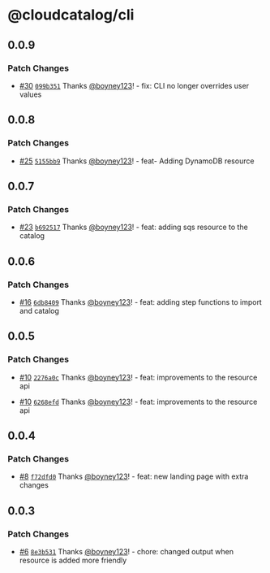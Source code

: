 # @cloudcatalog/cli

## 0.0.9

### Patch Changes

- [#30](https://github.com/boyney123/cloudcatalog/pull/30) [`099b351`](https://github.com/boyney123/cloudcatalog/commit/099b3511a695d269302a36ccfdce7ab1c3a9570c) Thanks [@boyney123](https://github.com/boyney123)! - fix: CLI no longer overrides user values

## 0.0.8

### Patch Changes

- [#25](https://github.com/boyney123/cloudcatalog/pull/25) [`5155bb9`](https://github.com/boyney123/cloudcatalog/commit/5155bb98bbcaca6feae30ae49a357e628e74b7dd) Thanks [@boyney123](https://github.com/boyney123)! - feat- Adding DynamoDB resource

## 0.0.7

### Patch Changes

- [#23](https://github.com/boyney123/cloudcatalog/pull/23) [`b692517`](https://github.com/boyney123/cloudcatalog/commit/b692517e3376016ddc9e0f3c7517e345ad4b919c) Thanks [@boyney123](https://github.com/boyney123)! - feat: adding sqs resource to the catalog

## 0.0.6

### Patch Changes

- [#16](https://github.com/boyney123/cloudcatalog/pull/16) [`6db8409`](https://github.com/boyney123/cloudcatalog/commit/6db8409b7dcc8ba5ed68e2c4d331378b0434b483) Thanks [@boyney123](https://github.com/boyney123)! - feat: adding step functions to import and catalog

## 0.0.5

### Patch Changes

- [#10](https://github.com/boyney123/cloudcatalog/pull/10) [`2276a0c`](https://github.com/boyney123/cloudcatalog/commit/2276a0c7d53e7ec4b14d6ee2e37d0b681fbbd14c) Thanks [@boyney123](https://github.com/boyney123)! - feat: improvements to the resource api

- [#10](https://github.com/boyney123/cloudcatalog/pull/10) [`6268efd`](https://github.com/boyney123/cloudcatalog/commit/6268efd997dd420ee535ac4c95c7588912b19d83) Thanks [@boyney123](https://github.com/boyney123)! - feat: improvements to the resource api

## 0.0.4

### Patch Changes

- [#8](https://github.com/boyney123/cloudcatalog/pull/8) [`f72dfd0`](https://github.com/boyney123/cloudcatalog/commit/f72dfd010297c29767cdee98736849830eee40e8) Thanks [@boyney123](https://github.com/boyney123)! - feat: new landing page with extra changes

## 0.0.3

### Patch Changes

- [#6](https://github.com/boyney123/cloudcatalog/pull/6) [`8e3b531`](https://github.com/boyney123/cloudcatalog/commit/8e3b5315938e8bc861f25b278415d3088210069a) Thanks [@boyney123](https://github.com/boyney123)! - chore: changed output when resource is added more friendly
